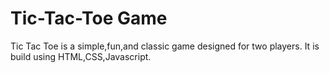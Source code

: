 # Tic-Tac-Toe Game
 Tic Tac Toe is a simple,fun,and classic game designed for two players.
 It is build using HTML,CSS,Javascript.
